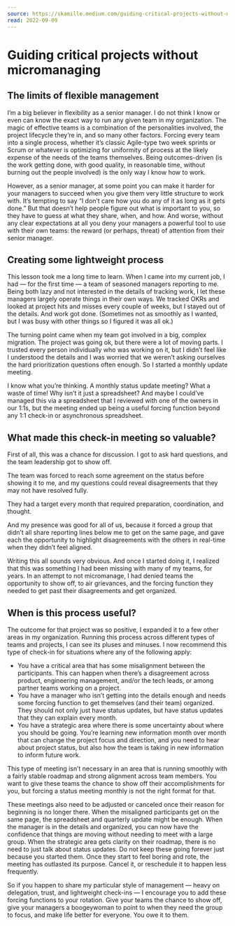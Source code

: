 ```yaml
---
source: https://skamille.medium.com/guiding-critical-projects-without-micromanaging-2391ba83f955
read: 2022-09-09
---
```

# Guiding critical projects without micromanaging

## The limits of flexible management

I’m a big believer in flexibility as a senior manager. I do not think I know or even can know the exact way to run any given team in my organization. The magic of effective teams is a combination of the personalities involved, the project lifecycle they’re in, and so many other factors. Forcing every team into a single process, whether it’s classic Agile-type two week sprints or Scrum or whatever is optimizing for uniformity of process at the likely expense of the needs of the teams themselves. Being outcomes-driven (is the work getting done, with good quality, in reasonable time, without burning out the people involved) is the only way I know how to work.

However, as a senior manager, at some point you can make it harder for your managers to succeed when you give them very little structure to work with. It’s tempting to say “I don’t care how you do any of it as long as it gets done.” But that doesn’t help people figure out what is important to you, so they have to guess at what they share, when, and how. And worse, without any clear expectations at all you deny your managers a powerful tool to use with their own teams: the reward (or perhaps, threat) of attention from their senior manager.

## Creating some lightweight process

This lesson took me a long time to learn. When I came into my current job, I had — for the first time — a team of seasoned managers reporting to me. Being both lazy and not interested in the details of tracking work, I let these managers largely operate things in their own ways. We tracked OKRs and looked at project hits and misses every couple of weeks, but I stayed out of the details. And work got done. (Sometimes not as smoothly as I wanted, but I was busy with other things so I figured it was all ok.)

The turning point came when my team got involved in a big, complex migration. The project was going ok, but there were a lot of moving parts. I trusted every person individually who was working on it, but I didn’t feel like I understood the details and I was worried that we weren’t asking ourselves the hard prioritization questions often enough. So I started a monthly update meeting.

I know what you’re thinking. A monthly status update meeting? What a waste of time! Why isn’t it just a spreadsheet? And maybe I could’ve managed this via a spreadsheet that I reviewed with one of the owners in our 1:1s, but the meeting ended up being a useful forcing function beyond any 1:1 check-in or asynchronous spreadsheet.

## What made this check-in meeting so valuable?

First of all, this was a chance for discussion. I got to ask hard questions, and the team leadership got to show off.

The team was forced to reach some agreement on the status before showing it to me, and my questions could reveal disagreements that they may not have resolved fully.

They had a target every month that required preparation, coordination, and thought.

And my presence was good for all of us, because it forced a group that didn’t all share reporting lines below me to get on the same page, and gave each the opportunity to highlight disagreements with the others in real-time when they didn’t feel aligned.

Writing this all sounds very obvious. And once I started doing it, I realized that this was something I had been missing with many of my teams, for years. In an attempt to not micromanage, I had denied teams the opportunity to show off, to air grievances, and the forcing function they needed to get past their disagreements and get organized.

## When is this process useful?

The outcome for that project was so positive, I expanded it to a few other areas in my organization. Running this process across different types of teams and projects, I can see its pluses and minuses. I now recommend this type of check-in for situations where any of the following apply:

-   You have a critical area that has some misalignment between the participants. This can happen when there’s a disagreement across product, engineering management, and/or the tech leads, or among partner teams working on a project.
-   You have a manager who isn’t getting into the details enough and needs some forcing function to get themselves (and their team) organized. They should not only just have status updates, but have status updates that they can explain every month.
-   You have a strategic area where there is some uncertainty about where you should be going. You’re learning new information month over month that can change the project focus and direction, and you need to hear about project status, but also how the team is taking in new information to inform future work.

This type of meeting isn’t necessary in an area that is running smoothly with a fairly stable roadmap and strong alignment across team members. You want to give these teams the chance to show off their accomplishments for you, but forcing a status meeting monthly is not the right format for that.

These meetings also need to be adjusted or canceled once their reason for beginning is no longer there. When the misaligned participants get on the same page, the spreadsheet and quarterly update might be enough. When the manager is in the details and organized, you can now have the confidence that things are moving without needing to meet with a large group. When the strategic area gets clarity on their roadmap, there is no need to just talk about status updates. Do not keep these going forever just because you started them. Once they start to feel boring and rote, the meeting has outlasted its purpose. Cancel it, or reschedule it to happen less frequently.

So if you happen to share my particular style of management — heavy on delegation, trust, and lightweight check-ins — I encourage you to add these forcing functions to your rotation. Give your teams the chance to show off, give your managers a boogeywoman to point to when they need the group to focus, and make life better for everyone. You owe it to them.